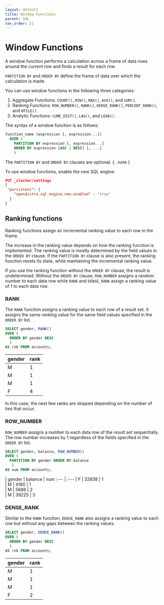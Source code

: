 ```yaml
---
layout: default
title: Window Functions
parent: SQL
nav_order: 11
---
```


# Window Functions

A window function performs a calculation across a frame of data rows around the current row and finds a result for each row.

`PARTITION BY` and `ORDER BY` define the frame of data over which the calculation is made.

You can use window functions in the following three categories:

1. Aggregate Functions: `COUNT()`, `MIN()`, `MAX()`, `AVG()`, and `SUM()`.
2. Ranking Functions: `ROW_NUMBER()`, `RANK()`, `DENSE_RANK()`, `PERCENT_RANK()`, and `NTILE()`.
3. Analytic Functions: `CUME_DIST()`, `LAG()`, and `LEAD()`.

The syntax of a window function is as follows:

```sql
function_name (expression [, expression...])
  OVER (
    PARTITION BY expression [, expression...]
    ORDER BY expression [ASC | DESC] [, ...]
    )
```

The `PARTITION BY` and `ORDER BY` clauses are optional.
{: .note }

To use window functions, enable the new SQL engine:

```json
PUT _cluster/settings
{
 "persistent": {
    "opendistro.sql.engine.new.enabled" : "true"
  }
}
```

## Ranking functions

Ranking functions assign an incremental ranking value to each row in the frame.

The increase in the ranking value depends on how the ranking function is implemented. The ranking value is mostly determined by the field values in the `ORDER BY` clause. If the `PARTITION BY` clause is also present, the ranking function resets its state, while maintaining the incremental ranking value.

If you use the ranking function without the `ORDER BY` clause, the result is undetermined. Without the `ORDER BY` clause, `ROW_NUMBER` assigns a random number to each data row while `RANK` and `DENSE_RANK` assign a ranking value of 1 to each data row.

### RANK

The `RANK` function assigns a ranking value to each row of a result set.
It assigns the same ranking value for the same field values specified in the `ORDER BY` list.

```sql
SELECT gender, RANK()
OVER (
  ORDER BY gender DESC
  )
AS rnk FROM accounts;
```

| gender | rank
:--- | :---
| M        | 1     
| M        | 1     
| M        | 1     
| F        | 4  

In this case, the next few ranks are skipped depending on the number of ties that occur.   

### ROW_NUMBER

`ROW_NUMBER` assigns a number to each data row of the result set sequentially. The row number increases by 1 regardless of the fields specified in the `ORDER BY` list.

```sql
SELECT gender, balance, ROW_NUMBER()
OVER (
  PARTITION BY gender ORDER BY balance
   )
AS num FROM accounts;
```

| gender | balance | num
:--- | :---
| F        | 32838     | 1     
| M        | 4180      | 1     
| M        | 5686      | 2     
| M        | 39225     | 3     


### DENSE_RANK

Similar to the `RANK` function, `DENSE_RANK` also assigns a ranking value to each row but without any gaps between the ranking values.

```sql
SELECT gender, DENSE_RANK()
OVER (
  ORDER BY gender DESC
  )
AS rnk FROM accounts;
```

| gender | rank
:--- | :---
| M        | 1     
| M        | 1     
| M        | 1     
| F        | 2   
